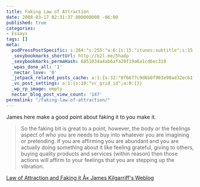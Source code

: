 ```yaml
---
title: Faking Law of Attraction
date: 2008-03-17 02:31:37.000000000 -06:00
published: true
categories:
- Essays
tags: []
meta:
  podPressPostSpecific: s:264:"s:255:"a:6:{s:15:"itunes:subtitle";s:15:"##PostExcerpt##";s:14:"itunes:summary";s:15:"##PostExcerpt##";s:15:"itunes:keywords";s:17:"##WordPressCats##";s:13:"itunes:author";s:10:"##Global##";s:15:"itunes:explicit";s:7:"Default";s:12:"itunes:block";s:7:"Default";}";";
  _sexybookmarks_shortUrl: http://b2l.me/5hadp
  _sexybookmarks_permaHash: 6851034a4ab6afa20f19a6a1cd6ec310
  _wpas_done_all: '1'
  _nectar_love: '0'
  _jetpack_related_posts_cache: a:1:{s:32:"8f6677c9d6b0f903e98ad32ec61f8deb";a:2:{s:7:"expires";i:1470523568;s:7:"payload";a:3:{i:0;a:1:{s:2:"id";i:1261;}i:1;a:1:{s:2:"id";i:178;}i:2;a:1:{s:2:"id";i:300;}}}}
  _vc_post_settings: a:1:{s:10:"vc_grid_id";a:0:{}}
  _wp_rp_image: empty
  nectar_blog_post_view_count: '147'
permalink: "/faking-law-of-attraction/"
---
```

James here make a good point about faking it to you make it.</p>
> So the faking bit is great to a point, however, the body or the feelings aspect of who you are needs to buy into whatever you are imagining or pretending. If you are affirming you are abundant and you are actually doing something about it like feeling grateful, giving to others, buying quality products and services (within reason) then those actions will affirm to your feelings that you are stepping up the vibration.</p></blockquote>
<p><a href="http://jameskilgarriff.wordpress.com/2008/03/16/law-of-attraction-and-faking-it/" rel="nofollow">Law of Attraction and Faking it Â« James Kilgarriff's Weblog</a></p>
